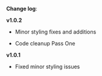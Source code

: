 **Change log**:

**v1.0.2**

* Minor styling fixes and additions

* Code cleanup Pass One

**v1.0.1**

* Fixed minor styling issues
